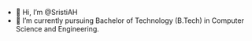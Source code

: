 - 👋 Hi, I’m @SristiAH
- 🌱 I’m currently pursuing Bachelor of Technology (B.Tech) in Computer Science and Engineering.

<!---
SristiAH/SristiAH is a ✨ special ✨ repository because its `README.md` (this file) appears on your GitHub profile.
You can click the Preview link to take a look at your changes.
--->
